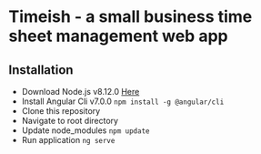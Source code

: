 # Timeish - a small business time sheet management web app

## Installation
* Download Node.js v8.12.0 [Here](https://nodejs.org/en/)
* Install Angular Cli v7.0.0 `npm install -g @angular/cli`
* Clone this repository
* Navigate to root directory
* Update node_modules `npm update`
* Run application `ng serve`
